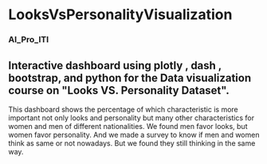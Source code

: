 # LooksVsPersonalityVisualization
### AI_Pro_ITI
## Interactive dashboard using plotly , dash , bootstrap, and python for the Data visualization course on "Looks VS. Personality Dataset".
This dashboard shows the percentage of which characteristic is more important not only looks and personality but many other characteristics for women and men of different nationalities.
We found men favor looks, but women favor personality. And we made a survey to know if men and women think as same or not nowadays. But we found they still thinking in the same way.

